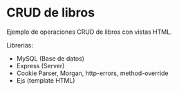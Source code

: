 # CRUD de libros

Ejemplo de operaciones CRUD de libros con vistas HTML.

Librerias:
   - MySQL (Base de datos)
   - Express (Server)
   - Cookie Parser, Morgan, http-errors, method-override
   - Ejs (template HTML)
